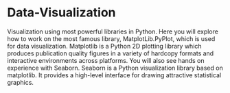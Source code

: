 # Data-Visualization
Visualization using most powerful libraries in Python.
Here you will explore how to work on the most famous library, MatplotLib.PyPlot, which is used for data visualization. Matplotlib is a Python 2D plotting library which produces publication quality figures in a variety of hardcopy formats and interactive environments across platforms. 
You will also see hands on experience with Seaborn. Seaborn is a Python visualization library based on matplotlib. It provides a high-level interface for drawing attractive statistical graphics.
